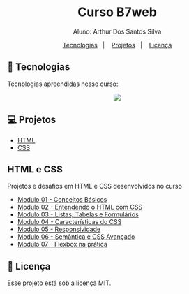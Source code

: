 <h1 align="center"> Curso B7web</h1>

<p align="center">
Aluno: Arthur Dos Santos Silva<br>
</p>

<p align="center">
  <a href="#-tecnologias">Tecnologias</a>&nbsp;&nbsp;&nbsp;|&nbsp;&nbsp;&nbsp;
  <a href="#-projetos">Projetos</a>&nbsp;&nbsp;&nbsp;|&nbsp;&nbsp;&nbsp;
  <a href="#memo-licença">Licença</a>
</p>

## 🚀 Tecnologias

Tecnologias apreendidas nesse curso:

<p align="center">
  <a href="https://skillicons.dev">
    <img src="https://skillicons.dev/icons?i=html,css" />
  </a>
</p>

## 💻 Projetos

- [HTML](#html-e-css)
- [CSS](#html-e-css)

## HTML e CSS

<p>Projetos e desafios em HTML e CSS desenvolvidos no curso</p>

- [Modulo 01 - Conceitos Básicos](https://github.com/THXZZZ/curso-b7web/tree/main/htmlcss/modulo1)
- [Modulo 02 - Entendendo o HTML com CSS](https://github.com/THXZZZ/curso-b7web/tree/main/htmlcss/modulo2)
- [Modulo 03 - Listas, Tabelas e Formulários](https://github.com/THXZZZ/curso-b7web/tree/main/htmlcss/modulo3)
- [Modulo 04 - Características do CSS](https://github.com/THXZZZ/curso-b7web/tree/main/htmlcss/modulo4)
- [Modulo 05 - Responsividade](https://github.com/THXZZZ/curso-b7web/tree/main/htmlcss/modulo5)
- [Modulo 06 - Semântica e CSS Avançado](https://github.com/THXZZZ/curso-b7web/tree/main/htmlcss/modulo6)
- [Modulo 07 - Flexbox na prática](https://github.com/THXZZZ/curso-b7web/tree/main/htmlcss/modulo7)

## :memo: Licença

Esse projeto está sob a licença MIT.
